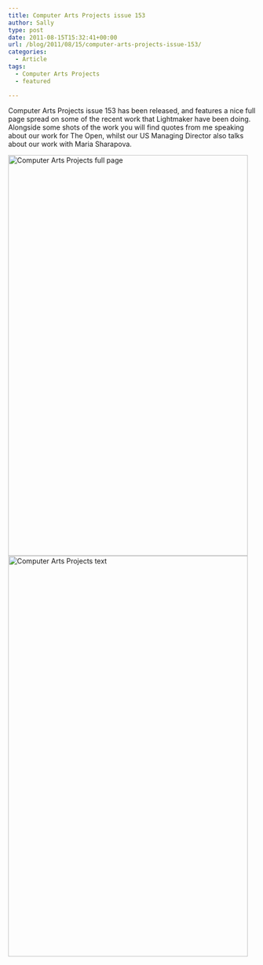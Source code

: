 ```yaml
---
title: Computer Arts Projects issue 153
author: Sally
type: post
date: 2011-08-15T15:32:41+00:00
url: /blog/2011/08/15/computer-arts-projects-issue-153/
categories:
  - Article
tags:
  - Computer Arts Projects
  - featured

---
```

Computer Arts Projects issue 153 has been released, and features a nice full page spread on some of the recent work that Lightmaker have been doing. Alongside some shots of the work you will find quotes from me speaking about our work for The Open, whilst our US Managing Director also talks about our work with Maria Sharapova.

<img alt="Computer Arts Projects full page" src="http://recordssoundthesame.com/blog/images/computerartsfull.jpg" width="488" height="816" />

<img alt="Computer Arts Projects text" src="http://recordssoundthesame.com/blog/images/computerartstext.jpg" width="488" height="816" />

&nbsp;